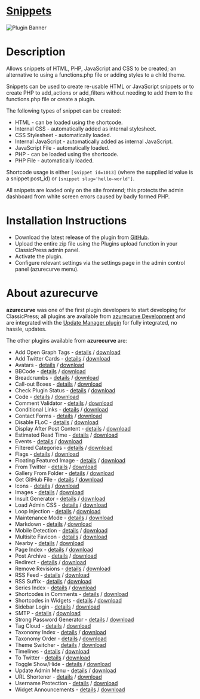 # [Snippets](https://development.azurecurve.co.uk/classicpress-plugins/snippets/)
![Plugin Banner](/assets/pluginimages/banner-1544x500.png)

# Description

Allows snippets of HTML, PHP, JavaScript and CSS to be created; an alternative to using a functions.php file or adding styles to a child theme.

Snippets can be used to create re-usable HTML or JavaScript snippets or to create PHP to add_actions or add_filters without needing to add them to the functions.php file or create a plugin.

The following types of snippet can be created:
* HTML - can be loaded using the shortcode.
* Internal CSS - automatically added as internal stylesheet.
* CSS Stylesheet - automatically loaded.
* Internal JavaScript - automatically added as internal JavaScript.
* JavaScript File - automatically loaded.
* PHP - can be loaded using the shortcode.
* PHP File - automatically loaded.

Shortcode usage is either `[snippet id=1013]` (where the supplied id value is a snippet post_id) or `[snippet slug='hello-world']`.

All snippets are loaded only on the site frontend; this protects the admin dashboard from white screen errors caused by badly formed PHP.

# Installation Instructions

 * Download the latest release of the plugin from [GitHub](https://github.com/azurecurve/azrcrv-snippets/releases/latest/).
 * Upload the entire zip file using the Plugins upload function in your ClassicPress admin panel.
 * Activate the plugin.
 * Configure relevant settings via the settings page in the admin control panel (azurecurve menu).

# About azurecurve

**azurecurve** was one of the first plugin developers to start developing for ClassicPress; all plugins are available from [azurecurve Development](https://development.azurecurve.co.uk/) and are integrated with the [Update Manager plugin](https://directory.classicpress.net/plugins/update-manager) for fully integrated, no hassle, updates.

The other plugins available from **azurecurve** are:
 * Add Open Graph Tags - [details](https://development.azurecurve.co.uk/classicpress-plugins/add-open-graph-tags/) / [download](https://github.com/azurecurve/azrcrv-add-open-graph-tags/releases/latest/)
 * Add Twitter Cards - [details](https://development.azurecurve.co.uk/classicpress-plugins/add-twitter-cards/) / [download](https://github.com/azurecurve/azrcrv-add-twitter-cards/releases/latest/)
 * Avatars - [details](https://development.azurecurve.co.uk/classicpress-plugins/avatars/) / [download](https://github.com/azurecurve/azrcrv-avatars/releases/latest/)
 * BBCode - [details](https://development.azurecurve.co.uk/classicpress-plugins/bbcode/) / [download](https://github.com/azurecurve/azrcrv-bbcode/releases/latest/)
 * Breadcrumbs - [details](https://development.azurecurve.co.uk/classicpress-plugins/breadcrumbs/) / [download](https://github.com/azurecurve/azrcrv-breadcrumbs/releases/latest/)
 * Call-out Boxes - [details](https://development.azurecurve.co.uk/classicpress-plugins/call-out-boxes/) / [download](https://github.com/azurecurve/azrcrv-call-out-boxes/releases/latest/)
 * Check Plugin Status - [details](https://development.azurecurve.co.uk/classicpress-plugins/check-plugin-status/) / [download](https://github.com/azurecurve/azrcrv-check-plugin-status/releases/latest/)
 * Code - [details](https://development.azurecurve.co.uk/classicpress-plugins/code/) / [download](https://github.com/azurecurve/azrcrv-code/releases/latest/)
 * Comment Validator - [details](https://development.azurecurve.co.uk/classicpress-plugins/comment-validator/) / [download](https://github.com/azurecurve/azrcrv-comment-validator/releases/latest/)
 * Conditional Links - [details](https://development.azurecurve.co.uk/classicpress-plugins/conditional-links/) / [download](https://github.com/azurecurve/azrcrv-conditional-links/releases/latest/)
 * Contact Forms - [details](https://development.azurecurve.co.uk/classicpress-plugins/contact-forms/) / [download](https://github.com/azurecurve/azrcrv-contact-forms/releases/latest/)
 * Disable FLoC - [details](https://development.azurecurve.co.uk/classicpress-plugins/disable-floc/) / [download](https://github.com/azurecurve/azrcrv-disable-floc/releases/latest/)
 * Display After Post Content - [details](https://development.azurecurve.co.uk/classicpress-plugins/display-after-post-content/) / [download](https://github.com/azurecurve/azrcrv-display-after-post-content/releases/latest/)
 * Estimated Read Time - [details](https://development.azurecurve.co.uk/classicpress-plugins/estimated-read-time/) / [download](https://github.com/azurecurve/azrcrv-estimated-read-time/releases/latest/)
 * Events - [details](https://development.azurecurve.co.uk/classicpress-plugins/events/) / [download](https://github.com/azurecurve/azrcrv-events/releases/latest/)
 * Filtered Categories - [details](https://development.azurecurve.co.uk/classicpress-plugins/filtered-categories/) / [download](https://github.com/azurecurve/azrcrv-filtered-categories/releases/latest/)
 * Flags - [details](https://development.azurecurve.co.uk/classicpress-plugins/flags/) / [download](https://github.com/azurecurve/azrcrv-flags/releases/latest/)
 * Floating Featured Image - [details](https://development.azurecurve.co.uk/classicpress-plugins/floating-featured-image/) / [download](https://github.com/azurecurve/azrcrv-floating-featured-image/releases/latest/)
 * From Twitter - [details](https://development.azurecurve.co.uk/classicpress-plugins/from-twitter/) / [download](https://github.com/azurecurve/azrcrv-from-twitter/releases/latest/)
 * Gallery From Folder - [details](https://development.azurecurve.co.uk/classicpress-plugins/gallery-from-folder/) / [download](https://github.com/azurecurve/azrcrv-gallery-from-folder/releases/latest/)
 * Get GitHub File - [details](https://development.azurecurve.co.uk/classicpress-plugins/get-github-file/) / [download](https://github.com/azurecurve/azrcrv-get-github-file/releases/latest/)
 * Icons - [details](https://development.azurecurve.co.uk/classicpress-plugins/icons/) / [download](https://github.com/azurecurve/azrcrv-icons/releases/latest/)
 * Images - [details](https://development.azurecurve.co.uk/classicpress-plugins/images/) / [download](https://github.com/azurecurve/azrcrv-images/releases/latest/)
 * Insult Generator - [details](https://development.azurecurve.co.uk/classicpress-plugins/insult-generator/) / [download](https://github.com/azurecurve/azrcrv-insult-generator/releases/latest/)
 * Load Admin CSS - [details](https://development.azurecurve.co.uk/classicpress-plugins/load-admin-css/) / [download](https://github.com/azurecurve/azrcrv-load-admin-css/releases/latest/)
 * Loop Injection - [details](https://development.azurecurve.co.uk/classicpress-plugins/loop-injection/) / [download](https://github.com/azurecurve/azrcrv-loop-injection/releases/latest/)
 * Maintenance Mode - [details](https://development.azurecurve.co.uk/classicpress-plugins/maintenance-mode/) / [download](https://github.com/azurecurve/azrcrv-maintenance-mode/releases/latest/)
 * Markdown - [details](https://development.azurecurve.co.uk/classicpress-plugins/markdown/) / [download](https://github.com/azurecurve/azrcrv-markdown/releases/latest/)
 * Mobile Detection - [details](https://development.azurecurve.co.uk/classicpress-plugins/mobile-detection/) / [download](https://github.com/azurecurve/azrcrv-mobile-detection/releases/latest/)
 * Multisite Favicon - [details](https://development.azurecurve.co.uk/classicpress-plugins/multisite-favicon/) / [download](https://github.com/azurecurve/azrcrv-multisite-favicon/releases/latest/)
 * Nearby - [details](https://development.azurecurve.co.uk/classicpress-plugins/nearby/) / [download](https://github.com/azurecurve/azrcrv-nearby/releases/latest/)
 * Page Index - [details](https://development.azurecurve.co.uk/classicpress-plugins/page-index/) / [download](https://github.com/azurecurve/azrcrv-page-index/releases/latest/)
 * Post Archive - [details](https://development.azurecurve.co.uk/classicpress-plugins/post-archive/) / [download](https://github.com/azurecurve/azrcrv-post-archive/releases/latest/)
 * Redirect - [details](https://development.azurecurve.co.uk/classicpress-plugins/redirect/) / [download](https://github.com/azurecurve/azrcrv-redirect/releases/latest/)
 * Remove Revisions - [details](https://development.azurecurve.co.uk/classicpress-plugins/remove-revisions/) / [download](https://github.com/azurecurve/azrcrv-remove-revisions/releases/latest/)
 * RSS Feed - [details](https://development.azurecurve.co.uk/classicpress-plugins/rss-feed/) / [download](https://github.com/azurecurve/azrcrv-rss-feed/releases/latest/)
 * RSS Suffix - [details](https://development.azurecurve.co.uk/classicpress-plugins/rss-suffix/) / [download](https://github.com/azurecurve/azrcrv-rss-suffix/releases/latest/)
 * Series Index - [details](https://development.azurecurve.co.uk/classicpress-plugins/series-index/) / [download](https://github.com/azurecurve/azrcrv-series-index/releases/latest/)
 * Shortcodes in Comments - [details](https://development.azurecurve.co.uk/classicpress-plugins/shortcodes-in-comments/) / [download](https://github.com/azurecurve/azrcrv-shortcodes-in-comments/releases/latest/)
 * Shortcodes in Widgets - [details](https://development.azurecurve.co.uk/classicpress-plugins/shortcodes-in-widgets/) / [download](https://github.com/azurecurve/azrcrv-shortcodes-in-widgets/releases/latest/)
 * Sidebar Login - [details](https://development.azurecurve.co.uk/classicpress-plugins/sidebar-login/) / [download](https://github.com/azurecurve/azrcrv-sidebar-login/releases/latest/)
 * SMTP - [details](https://development.azurecurve.co.uk/classicpress-plugins/smtp/) / [download](https://github.com/azurecurve/azrcrv-smtp/releases/latest/)
 * Strong Password Generator - [details](https://development.azurecurve.co.uk/classicpress-plugins/strong-password-generator/) / [download](https://github.com/azurecurve/azrcrv-strong-password-generator/releases/latest/)
 * Tag Cloud - [details](https://development.azurecurve.co.uk/classicpress-plugins/tag-cloud/) / [download](https://github.com/azurecurve/azrcrv-tag-cloud/releases/latest/)
 * Taxonomy Index - [details](https://development.azurecurve.co.uk/classicpress-plugins/taxonomy-index/) / [download](https://github.com/azurecurve/azrcrv-taxonomy-index/releases/latest/)
 * Taxonomy Order - [details](https://development.azurecurve.co.uk/classicpress-plugins/taxonomy-order/) / [download](https://github.com/azurecurve/azrcrv-taxonomy-order/releases/latest/)
 * Theme Switcher - [details](https://development.azurecurve.co.uk/classicpress-plugins/theme-switcher/) / [download](https://github.com/azurecurve/azrcrv-theme-switcher/releases/latest/)
 * Timelines - [details](https://development.azurecurve.co.uk/classicpress-plugins/timelines/) / [download](https://github.com/azurecurve/azrcrv-timelines/releases/latest/)
 * To Twitter - [details](https://development.azurecurve.co.uk/classicpress-plugins/to-twitter/) / [download](https://github.com/azurecurve/azrcrv-to-twitter/releases/latest/)
 * Toggle Show/Hide - [details](https://development.azurecurve.co.uk/classicpress-plugins/toggle-showhide/) / [download](https://github.com/azurecurve/azrcrv-toggle-showhide/releases/latest/)
 * Update Admin Menu - [details](https://development.azurecurve.co.uk/classicpress-plugins/update-admin-menu/) / [download](https://github.com/azurecurve/azrcrv-update-admin-menu/releases/latest/)
 * URL Shortener - [details](https://development.azurecurve.co.uk/classicpress-plugins/url-shortener/) / [download](https://github.com/azurecurve/azrcrv-url-shortener/releases/latest/)
 * Username Protection - [details](https://development.azurecurve.co.uk/classicpress-plugins/username-protection/) / [download](https://github.com/azurecurve/azrcrv-username-protection/releases/latest/)
 * Widget Announcements - [details](https://development.azurecurve.co.uk/classicpress-plugins/widget-announcements/) / [download](https://github.com/azurecurve/azrcrv-widget-announcements/releases/latest/)
 